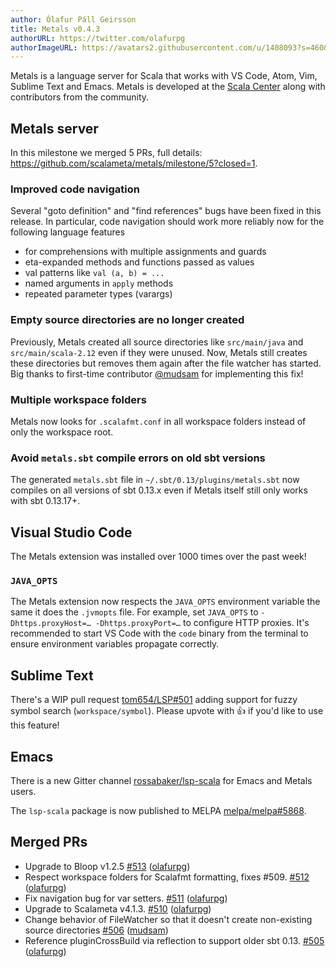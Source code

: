 ```yaml
---
author: Ólafur Páll Geirsson
title: Metals v0.4.3
authorURL: https://twitter.com/olafurpg
authorImageURL: https://avatars2.githubusercontent.com/u/1408093?s=460&v=4
---
```


Metals is a language server for Scala that works with VS Code, Atom, Vim,
Sublime Text and Emacs. Metals is developed at the
[Scala Center](https://scala.epfl.ch/) along with contributors from the
community.

<!-- truncate -->

## Metals server

In this milestone we merged 5 PRs, full details:
https://github.com/scalameta/metals/milestone/5?closed=1.

### Improved code navigation

Several "goto definition" and "find references" bugs have been fixed in this
release. In particular, code navigation should work more reliably now for the
following language features

- for comprehensions with multiple assignments and guards
- eta-expanded methods and functions passed as values
- val patterns like `val (a, b) = ...`
- named arguments in `apply` methods
- repeated parameter types (varargs)

### Empty source directories are no longer created

Previously, Metals created all source directories like `src/main/java` and
`src/main/scala-2.12` even if they were unused. Now, Metals still creates these
directories but removes them again after the file watcher has started. Big
thanks to first-time contributor [@mudsam](https://github.com/mudsam) for
implementing this fix!

### Multiple workspace folders

Metals now looks for `.scalafmt.conf` in all workspace folders instead of only
the workspace root.

### Avoid `metals.sbt` compile errors on old sbt versions

The generated `metals.sbt` file in `~/.sbt/0.13/plugins/metals.sbt` now compiles
on all versions of sbt 0.13.x even if Metals itself still only works with sbt
0.13.17+.

## Visual Studio Code

The Metals extension was installed over 1000 times over the past week!

### `JAVA_OPTS`

The Metals extension now respects the `JAVA_OPTS` environment variable the same
it does the `.jvmopts` file. For example, set `JAVA_OPTS` to
`-Dhttps.proxyHost=… -Dhttps.proxyPort=…` to configure HTTP proxies. It's
recommended to start VS Code with the `code` binary from the terminal to ensure
environment variables propagate correctly.

## Sublime Text

There's a WIP pull request
[tom654/LSP#501](https://github.com/tomv564/LSP/pull/501) adding support for
fuzzy symbol search (`workspace/symbol`). Please upvote with 👍 if you'd like to
use this feature!

## Emacs

There is a new Gitter channel
[rossabaker/lsp-scala](https://gitter.im/rossabaker/lsp-scala) for Emacs and
Metals users.

The `lsp-scala` package is now published to MELPA
[melpa/melpa#5868](https://github.com/melpa/melpa/pull/5868).

## Merged PRs

- Upgrade to Bloop v1.2.5 [\#513](https://github.com/scalameta/metals/pull/513)
  ([olafurpg](https://github.com/olafurpg))
- Respect workspace folders for Scalafmt formatting, fixes \#509.
  [\#512](https://github.com/scalameta/metals/pull/512)
  ([olafurpg](https://github.com/olafurpg))
- Fix navigation bug for var setters.
  [\#511](https://github.com/scalameta/metals/pull/511)
  ([olafurpg](https://github.com/olafurpg))
- Upgrade to Scalameta v4.1.3.
  [\#510](https://github.com/scalameta/metals/pull/510)
  ([olafurpg](https://github.com/olafurpg))
- Change behavior of FileWatcher so that it doesn't create non-existing source
  directories [\#506](https://github.com/scalameta/metals/pull/506)
  ([mudsam](https://github.com/mudsam))
- Reference pluginCrossBuild via reflection to support older sbt 0.13.
  [\#505](https://github.com/scalameta/metals/pull/505)
  ([olafurpg](https://github.com/olafurpg))

